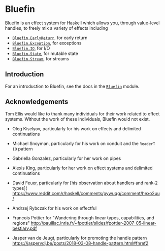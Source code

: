 # Bluefin

Bluefin is an effect system for Haskell which allows you, through
value-level handles, to freely mix a variety of effects
including

* [`Bluefin.EarlyReturn`](bluefin/src/Bluefin/EarlyReturn.hs), for early return
* [`Bluefin.Exception`](bluefin/src/Bluefin/Exception.hs), for exceptions
* [`Bluefin.IO`](bluefin/src/Bluefin/IO.hs), for I/O
* [`Bluefin.State`](bluefin/src/Bluefin/State.hs), for mutable state
* [`Bluefin.Stream`](bluefin/src/Bluefin/Stream.hs), for streams

## Introduction

For an introduction to Bluefin, see the docs in the
[`Bluefin`](bluefin/src/Bluefin.hs) module.

## Acknowledgements

Tom Ellis would like to thank many individuals for their work related
to effect systems.  Without the work of these individuals, Bluefin
would not exist.

* Oleg Kiselyov, particularly for his work on effects and delimited
  continuations

* Michael Snoyman, particularly for his work on conduit and the
  `ReaderT` `IO` pattern

* Gabriella Gonzalez, particularly for her work on pipes

* Alexis King, particularly for her work on effect systems and delimited
  continuations

* David Feuer, particularly for [his observation about handlers and
  rank-2 types](
  https://www.reddit.com/r/haskell/comments/pywuqg/comment/hexo2uu/

* Andrzej Rybczak for his work on effectful

* Francois Pottier for "Wandering through linear types, capabilities,
  and regions"
  <http://pauillac.inria.fr/~fpottier/slides/fpottier-2007-05-linear-bestiary.pdf>

* Jasper van de Jeugt, particularly for promoting the handle pattern
  <https://jaspervdj.be/posts/2018-03-08-handle-pattern.html#fnref2>
